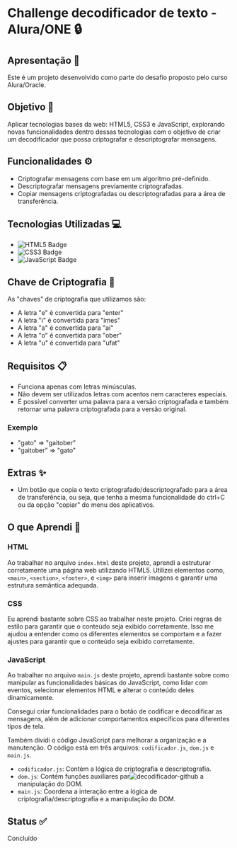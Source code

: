 # Challenge decodificador de texto - Alura/ONE :lock:

## Apresentação :wave:

Este é um projeto desenvolvido como parte do desafio proposto pelo curso Alura/Oracle. 

## Objetivo :dart:

Aplicar tecnologias bases da web: HTML5, CSS3 e JavaScript, explorando novas funcionalidades dentro dessas tecnologias com o objetivo de criar um decodificador que possa criptografar e descriptografar mensagens.

## Funcionalidades :gear:

- Criptografar mensagens com base em um algoritmo pré-definido.
- Descriptografar mensagens previamente criptografadas.
- Copiar mensagens criptografadas ou descriptografadas para a área de transferência.

## Tecnologias Utilizadas :computer:

- ![HTML5 Badge](https://img.shields.io/badge/HTML5-E34F26?style=for-the-badge&logo=html5&logoColor=white)
- ![CSS3 Badge](https://img.shields.io/badge/CSS3-1572B6?style=for-the-badge&logo=css3&logoColor=white)
- ![JavaScript Badge](https://img.shields.io/badge/JavaScript-F7DF1E?style=for-the-badge&logo=javascript&logoColor=black)

## Chave de Criptografia :key:

As "chaves" de criptografia que utilizamos são:

- A letra "e" é convertida para "enter"
- A letra "i" é convertida para "imes"
- A letra "a" é convertida para "ai"
- A letra "o" é convertida para "ober"
- A letra "u" é convertida para "ufat"

## Requisitos :clipboard:

- Funciona apenas com letras minúsculas.
- Não devem ser utilizados letras com acentos nem caracteres especiais.
- É possível converter uma palavra para a versão criptografada e também retornar uma palavra criptografada para a versão original.

### Exemplo

- "gato" => "gaitober"
- "gaitober" => "gato"

## Extras :sparkles:

- Um botão que copia o texto criptografado/descriptografado para a área de transferência, ou seja, que tenha a mesma funcionalidade do ctrl+C ou da opção "copiar" do menu dos aplicativos.

## O que Aprendi :memo:

### HTML

Ao trabalhar no arquivo `index.html` deste projeto, aprendi a estruturar corretamente uma página web utilizando HTML5. Utilizei elementos como, `<main>`, `<section>`, `<footer>`, e `<img>` para inserir imagens e garantir uma estrutura semântica adequada.

### CSS

Eu aprendi bastante sobre CSS ao trabalhar neste projeto. Criei regras de estilo para garantir que o conteúdo seja exibido corretamente. Isso me ajudou a entender como os diferentes elementos se comportam e a fazer ajustes para garantir que o conteúdo seja exibido corretamente.

### JavaScript

Ao trabalhar no arquivo `main.js` deste projeto, aprendi bastante sobre como manipular as funcionalidades básicas do JavaScript, como lidar com eventos, selecionar elementos HTML e alterar o conteúdo deles dinamicamente.

Consegui criar funcionalidades para o botão de codificar e decodificar as mensagens, além de adicionar comportamentos específicos para diferentes tipos de tela.

Também dividi o código JavaScript para melhorar a organização e a manutenção. O código está em três arquivos: `codificador.js`, `dom.js` e `main.js`.

- `codificador.js`: Contém a lógica de criptografia e descriptografia.
- `dom.js`: Contém funções auxiliares par![decodificador-github](https://github.com/user-attachments/assets/9dceb7a0-d76f-4c42-876e-8ef85d0f58e0)
a manipulação do DOM.
- `main.js`: Coordena a interação entre a lógica de criptografia/descriptografia e a manipulação do DOM.

## Status :white_check_mark:

Concluído

